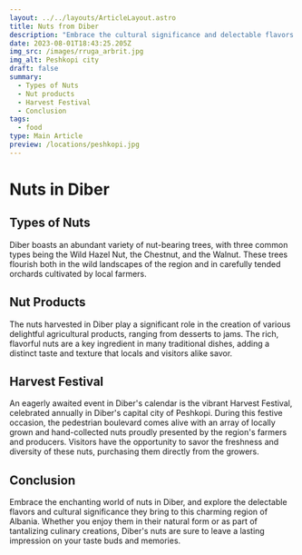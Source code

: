 ```yaml
---
layout: ../../layouts/ArticleLayout.astro
title: Nuts from Diber
description: "Embrace the cultural significance and delectable flavors of Diber's nutty treasures that captivate both locals and visitors alike."
date: 2023-08-01T18:43:25.205Z
img_src: /images/rruga_arbrit.jpg
img_alt: Peshkopi city
draft: false
summary:
  - Types of Nuts
  - Nut products
  - Harvest Festival
  - Conclusion
tags:
  - food
type: Main Article
preview: /locations/peshkopi.jpg
---
```


# Nuts in Diber

## Types of Nuts
Diber boasts an abundant variety of nut-bearing trees, with three common types being the Wild Hazel Nut, the Chestnut, and the Walnut. These trees flourish both in the wild landscapes of the region and in carefully tended orchards cultivated by local farmers.

## Nut Products
The nuts harvested in Diber play a significant role in the creation of various delightful agricultural products, ranging from desserts to jams. The rich, flavorful nuts are a key ingredient in many traditional dishes, adding a distinct taste and texture that locals and visitors alike savor.

## Harvest Festival
An eagerly awaited event in Diber's calendar is the vibrant Harvest Festival, celebrated annually in Diber's capital city of Peshkopi. During this festive occasion, the pedestrian boulevard comes alive with an array of locally grown and hand-collected nuts proudly presented by the region's farmers and producers. Visitors have the opportunity to savor the freshness and diversity of these nuts, purchasing them directly from the growers.

## Conclusion
Embrace the enchanting world of nuts in Diber, and explore the delectable flavors and cultural significance they bring to this charming region of Albania. Whether you enjoy them in their natural form or as part of tantalizing culinary creations, Diber's nuts are sure to leave a lasting impression on your taste buds and memories.